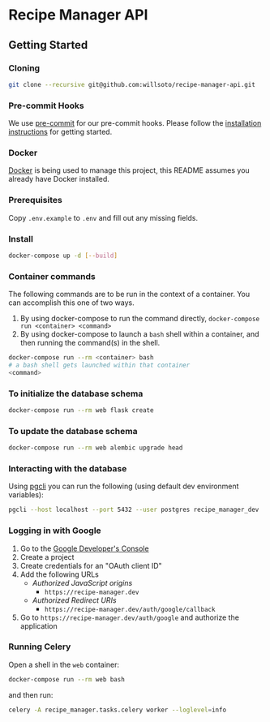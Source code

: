 # Recipe Manager API

## Getting Started

### Cloning

```sh
git clone --recursive git@github.com:willsoto/recipe-manager-api.git
```

### Pre-commit Hooks

We use [pre-commit](http://pre-commit.com/) for our pre-commit hooks.
Please follow the [installation instructions](http://pre-commit.com/#install) for getting started.

### Docker

[Docker](https://www.docker.com/) is being used to manage this project, this README assumes you already have Docker installed.

### Prerequisites

Copy `.env.example` to `.env` and fill out any missing fields.

### Install

```sh
docker-compose up -d [--build]
```

### Container commands

The following commands are to be run in the context of a container. You can accomplish this one of two ways.

1. By using docker-compose to run the command directly, `docker-compose run <container> <command>`
2. By using docker-compose to launch a `bash` shell within a container, and then running the command(s) in the shell.
```sh
docker-compose run --rm <container> bash
# a bash shell gets launched within that container
<command>
```

### To initialize the database schema

```sh
docker-compose run --rm web flask create
```

### To update the database schema

```sh
docker-compose run --rm web alembic upgrade head
```

### Interacting with the database

Using [pgcli](http://pgcli.com/) you can run the following (using default dev environment variables):

```sh
pgcli --host localhost --port 5432 --user postgres recipe_manager_dev
```

### Logging in with Google

1. Go to the [Google Developer's Console](https://console.developers.google.com/)
2. Create a project
3. Create credentials for an "OAuth client ID"
4. Add the following URLs
    * *Authorized JavaScript origins*
        * `https://recipe-manager.dev`
    * *Authorized Redirect URIs*
        * `https://recipe-manager.dev/auth/google/callback`
5. Go to `https://recipe-manager.dev/auth/google` and authorize the application

### Running Celery

Open a shell in the `web` container:

```sh
docker-compose run --rm web bash
```

and then run:

```sh
celery -A recipe_manager.tasks.celery worker --loglevel=info
```
